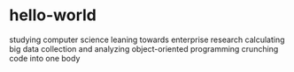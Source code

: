 # hello-world
 studying computer science leaning towards enterprise research calculating big data collection and analyzing object-oriented programming crunching code into one body
